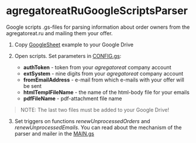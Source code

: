 # agregatoreatRuGoogleScriptsParser
Google scripts .gs-files for parsing information about order owners from the agregatoreat.ru and mailing them your offer.

1. Copy [GoogleSheet]("https://docs.google.com/spreadsheets/d/14uAUNbD9NJSS1S-GHGMkDeqsznfqYeWE6ieeG3g8iaw/edit?usp=sharing") example to your Google Drive

2. Open scripts. Set parameters in [CONFIG.gs](https://github.com/galavasteg/agregatoreatGoogleScriptsParser/blob/master/GScripts/CONFIG.gs "Script configuration"):
    * __authToken__ - token from your *agregatoreat* company account
    * __extSystem__ - nine digits from your *agregatoreat* company account
    * __fromEmailAddress__ - e-mail from which e-mails with your offer will be sent
    * __htmlTemplFileName__ - the name of the html-body file for your emails
    * __pdfFileName__ - pdf-attachment file name
>NOTE: The last two files must be added to your Google Drive!

3. Set triggers on functions *renewUnprocessedOrders* and *renewUnprocessedEmails*. You can read about the mechanism of the parser and mailer in the [MAIN.gs](https://github.com/galavasteg/agregatoreatGoogleScriptsParser/blob/master/GScripts/MAIN.gs "Main script")